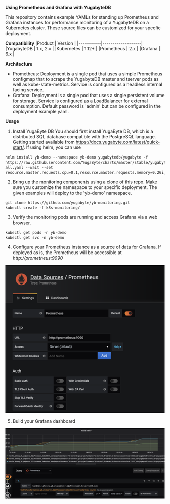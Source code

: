 **Using Prometheus and Grafana with YugabyteDB**

This repository contains example YAMLs for standing up Prometheus and Grafana instances for performance monitoring of a YugabyteDB on a Kubernetes cluster. These source files can be customized for your specfic deployment.

**Compatibility**
|Product	|		Version		|
|-----------|-------------------|
|YugabyteDB |		1.x, 2.x 	|
|Kubernetes	|		1.12+		|
|Prometheus	|		2.x 		|
|Grafana	|		6.x 		|

**Architecture**

- Prometheus: Deployment is a single pod that uses a simple Prometheus configmap that to scrape the YugabyteDB master and tserver pods as well as kube-state-metrics. Service is configured as a headless internal facing service.
- Grafana: Deployment is a single pod that uses a single persistent volume for storage. Service is configured as a LoadBalancer for external consumption. Default password is 'admin' but can be configured in the deployment example yaml.

**Usage**

1. Install YugaByte DB
You should first install YugaByte DB, which is a distributed SQL database compatible with the PostgreSQL language. Getting started available from https://docs.yugabyte.com/latest/quick-start/. If using helm, you can use
```
helm install yb-demo --namespace yb-demo yugabytedb/yugabyte -f https://raw.githubusercontent.com/YugaByte/charts/master/stable/yugabyte/expose-all.yaml --wait --set resource.master.requests.cpu=0.1,resource.master.requests.memory=0.2Gi,resource.tserver.requests.cpu=0.1,resource.tserver.requests.memory=0.2Gi
```

2. Bring up the monitoring components using a clone of this repo. Make sure you customize the namespace to your specific deployment. The given examples will deploy to the 'yb-demo' namespace.
```
git clone https://github.com/yugabyte/yb-monitoring.git
kubectl create -f k8s-monitoring/
```

3. Verify the monitoring pods are running and access Grafana via a web browser.
```
kubectl get pods -n yb-demo
kubectl get svc -n yb-demo
```

4. Configure your Prometheus instance as a source of data for Grafana. If deployed as is, the Prometheus will be accessible at *http://prometheus:9090*

![Prometheus Source](img/yb-prometheus-source.png)

5. Build your Grafana dashboard

![Dashboard Example](img/yb-dashboard-example.png)
